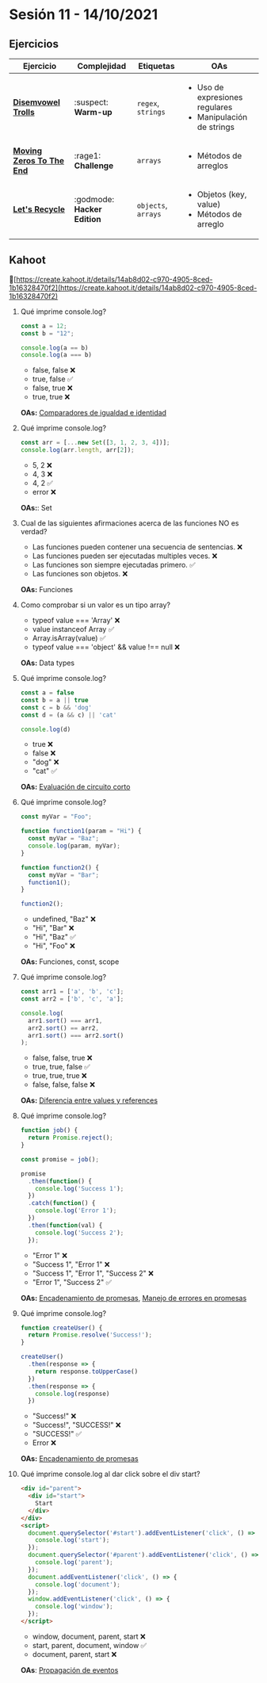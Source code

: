 # Sesión 11 - 14/10/2021

## Ejercicios

| Ejercicio                                                        | Complejidad                    | Etiquetas                    | OAs                                                                               |
| ---------------------------------------------------------------- | ------------------------------ | ---------------------------- | --------------------------------------------------------------------------------- |
| [**Disemvowel Trolls**](../../exercises/disemvowel-trolls/README.md) | :suspect: **Warm-up** | `regex`, `strings` | <ul><li> Uso de expresiones regulares </li><li> Manipulación de strings </li></ul>  |
| [**Moving Zeros To The End**](../../exercises/move-zeros/README.md) | :rage1: **Challenge** | `arrays` | <ul><li>Métodos de arreglos</li></ul>  |
| [**Let's Recycle**](../../exercises/lets-recycle/README.md) | :godmode: **Hacker Edition** | `objects`, `arrays`| <ul><li>Objetos (key, value)</li><li>Métodos de arreglo</li></ul>  |

## Kahoot

🔗[https://create.kahoot.it/details/14ab8d02-c970-4905-8ced-1b16328470f2](https://create.kahoot.it/details/14ab8d02-c970-4905-8ced-1b16328470f2)

1. Qué imprime console.log?

    ```js
    const a = 12;
    const b = "12";

    console.log(a == b)
    console.log(a === b)
    ```

   - false, false ❌
   - true, false ✅
   - false, true ❌
   - true, true ❌

    **OAs:** [Comparadores de igualdad e identidad](https://developer.mozilla.org/es/docs/Web/JavaScript/Equality_comparisons_and_sameness)

2. Qué imprime console.log?

    ```js
    const arr = [...new Set([3, 1, 2, 3, 4])];
    console.log(arr.length, arr[2]);
    ```

   - 5, 2 ❌
   - 4, 3 ❌
   - 4, 2 ✅
   - error ❌

    **OAs:**: Set

3. Cual de las siguientes afirmaciones acerca de las funciones NO es verdad?

   - Las funciones pueden contener una secuencia de sentencias. ❌
   - Las funciones pueden ser ejecutadas multiples veces. ❌
   - Las funciones son siempre ejecutadas primero. ✅
   - Las funciones son objetos. ❌

    **OAs:** Funciones

4. Como comprobar si un valor es un tipo array?

   - typeof value === 'Array' ❌
   - value instanceof Array ✅
   - Array.isArray(value) ✅
   - typeof value === 'object' && value !== null ❌

    **OAs:** Data types

5. Qué imprime console.log?

    ```js
    const a = false
    const b = a || true
    const c = b && 'dog'
    const d = (a && c) || 'cat'

    console.log(d)
    ```

   - true ❌
   - false ❌
   - "dog" ❌
   - "cat" ✅

    **OAs:** [Evaluación de circuito corto](https://codeburst.io/javascript-what-is-short-circuit-evaluation-ff22b2f5608c)

6. Qué imprime console.log?

    ```js
    const myVar = "Foo";

    function function1(param = "Hi") {
      const myVar = "Baz";
      console.log(param, myVar);
    }

    function function2() {
      const myVar = "Bar";
      function1();
    }

    function2();
    ```

   - undefined, "Baz" ❌
   - "Hi", "Bar" ❌
   - "Hi", "Baz" ✅
   - "Hi", "Foo" ❌

    **OAs:** Funciones, const, scope

7. Qué imprime console.log?

    ```js
    const arr1 = ['a', 'b', 'c'];
    const arr2 = ['b', 'c', 'a'];

    console.log(
      arr1.sort() === arr1,
      arr2.sort() == arr2,
      arr1.sort() === arr2.sort()
    );
    ```

   - false, false, true ❌
   - true, true, false ✅
   - true, true, true ❌
   - false, false, false ❌

    **OAs:** [Diferencia entre values y references](https://dmitripavlutin.com/value-vs-reference-javascript/)

8. Qué imprime console.log?

    ```js
    function job() {
      return Promise.reject();
    }

    const promise = job();

    promise
      .then(function() {
        console.log('Success 1');
      })
      .catch(function() {
        console.log('Error 1');
      })
      .then(function(val) {
        console.log('Success 2');
      });
    ```

   - "Error 1" ❌
   - "Success 1", "Error 1" ❌
   - "Success 1", "Error 1", "Success 2" ❌
   - "Error 1", "Success 2" ✅

    **OAs:** [Encadenamiento de promesas](https://javascript.info/promise-chaining),
    [Manejo de errores en promesas](https://javascript.info/promise-error-handling)

9. Qué imprime console.log?

    ```js
    function createUser() {
      return Promise.resolve('Success!');
    }

    createUser()
      .then(response => {
        return response.toUpperCase()
      })
      .then(response => {
        console.log(response)
      })
    ```

   - "Success!" ❌
   - "Success!", "SUCCESS!" ❌
   - "SUCCESS!" ✅
   - Error ❌

    **OAs:** [Encadenamiento de promesas](https://javascript.info/promise-chaining)

10. Qué imprime console.log al dar click sobre el div start?

    ```html
    <div id="parent">
      <div id="start">
        Start
      </div>
    </div>
    <script>
      document.querySelector('#start').addEventListener('click', () => {
        console.log('start');
      });
      document.querySelector('#parent').addEventListener('click', () => {
        console.log('parent');
      });
      document.addEventListener('click', () => {
        console.log('document');
      });
      window.addEventListener('click', () => {
        console.log('window');
      });
    </script>
    ```

    - window, document, parent, start ❌
    - start, parent, document, window ✅
    - document, parent, start ❌

    **OAs**: [Propagación de eventos](https://www.freecodecamp.org/news/a-simplified-explanation-of-event-propagation-in-javascript-f9de7961a06e/)
